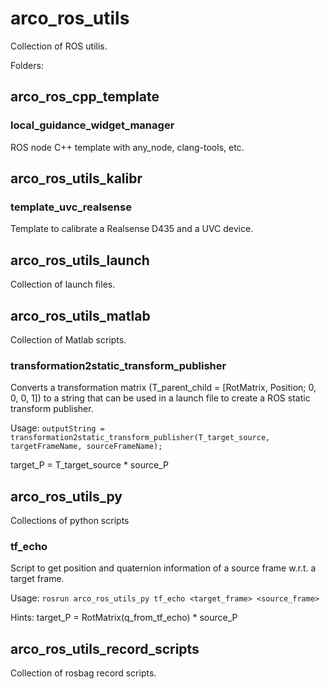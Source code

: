 # arco_ros_utils
Collection of ROS utilis.

Folders:

## arco_ros_cpp_template

### local_guidance_widget_manager
ROS node C++ template with any_node, clang-tools, etc.

## arco_ros_utils_kalibr

### template_uvc_realsense
Template to calibrate a Realsense D435 and a UVC device.

## arco_ros_utils_launch
Collection of launch files.

## arco_ros_utils_matlab
Collection of Matlab scripts.

### transformation2static_transform_publisher
Converts a transformation matrix (T_parent_child = [RotMatrix, Position; 0, 0, 0, 1]) to a string that can be used in a launch file to create a ROS static 
transform publisher.

Usage: `outputString = transformation2static_transform_publisher(T_target_source, targetFrameName, sourceFrameName);`

target_P = T_target_source * source_P

## arco_ros_utils_py
Collections of python scripts

### tf_echo
Script to get position and quaternion information of a source frame w.r.t. a target frame.

Usage: `rosrun arco_ros_utils_py tf_echo <target_frame> <source_frame>`

Hints: target_P = RotMatrix(q_from_tf_echo) * source_P

## arco_ros_utils_record_scripts
Collection of rosbag record scripts.
